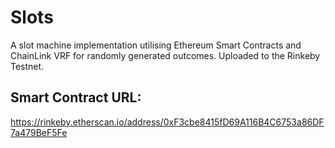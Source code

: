 # Slots
A slot machine implementation utilising Ethereum Smart Contracts and ChainLink VRF for randomly generated outcomes.
Uploaded to the Rinkeby Testnet. 

## Smart Contract URL: ##
https://rinkeby.etherscan.io/address/0xF3cbe8415fD69A116B4C6753a86DF7a479BeF5Fe
